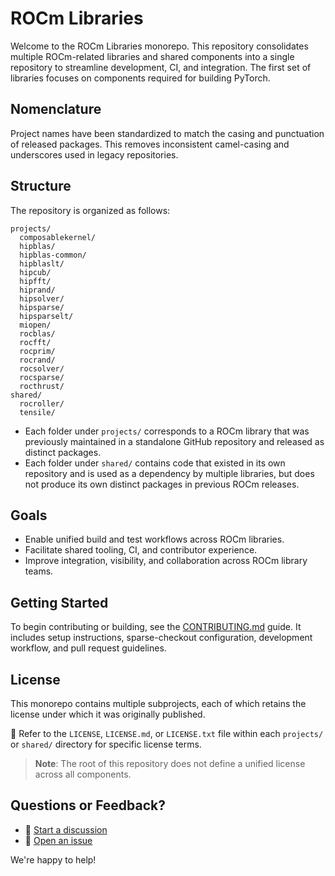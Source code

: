 # ROCm Libraries

Welcome to the ROCm Libraries monorepo. This repository consolidates multiple ROCm-related libraries and shared components into a single repository to streamline development, CI, and integration. The first set of libraries focuses on components required for building PyTorch.

## Nomenclature

Project names have been standardized to match the casing and punctuation of released packages. This removes inconsistent camel-casing and underscores used in legacy repositories.

## Structure

The repository is organized as follows:

```
projects/
  composablekernel/
  hipblas/
  hipblas-common/
  hipblaslt/
  hipcub/
  hipfft/
  hiprand/
  hipsolver/
  hipsparse/
  hipsparselt/
  miopen/
  rocblas/
  rocfft/
  rocprim/
  rocrand/
  rocsolver/
  rocsparse/
  rocthrust/
shared/
  rocroller/
  tensile/
```

- Each folder under `projects/` corresponds to a ROCm library that was previously maintained in a standalone GitHub repository and released as distinct packages.
- Each folder under `shared/` contains code that existed in its own repository and is used as a dependency by multiple libraries, but does not produce its own distinct packages in previous ROCm releases.

## Goals

- Enable unified build and test workflows across ROCm libraries.
- Facilitate shared tooling, CI, and contributor experience.
- Improve integration, visibility, and collaboration across ROCm library teams.

## Getting Started

To begin contributing or building, see the [CONTRIBUTING.md](CONTRIBUTING.md) guide. It includes setup instructions, sparse-checkout configuration, development workflow, and pull request guidelines.

## License

This monorepo contains multiple subprojects, each of which retains the license under which it was originally published.

📁 Refer to the `LICENSE`, `LICENSE.md`, or `LICENSE.txt` file within each `projects/` or `shared/` directory for specific license terms.

> **Note**: The root of this repository does not define a unified license across all components.

## Questions or Feedback?

- 💬 [Start a discussion](https://github.com/ROCm/rocm-libraries/discussions)
- 🐞 [Open an issue](https://github.com/ROCm/rocm-libraries/issues)

We're happy to help!
